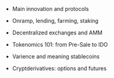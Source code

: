 - Main innovation and protocols

- Onramp, lending, farming, staking

- Decentralized exchanges and AMM

- Tokenomics 101: from Pre-Sale to IDO

- Varience and meaning stablecoins

- Cryptderivatives: options and futures
